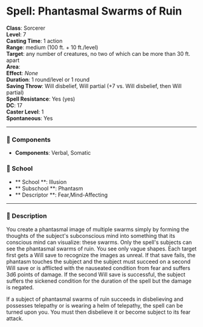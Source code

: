 
# Spell: Phantasmal Swarms of Ruin
**Class**: Sorcerer  
**Level**: 7  
**Casting Time**: 1 action  
**Range**: medium (100 ft. + 10 ft./level)  
**Target**: any number of creatures, no two of which can be more than 30 ft. apart  
**Area**:   
**Effect**: _None_  
**Duration**: 1 round/level or 1 round  
**Saving Throw**: Will disbelief, Will partial (+7 vs. Will disbelief, then Will partial)  
**Spell Resistance**: Yes (yes)  
**DC**: 17  
**Caster Level**: 1  
**Spontaneous**: Yes

---

### 🔮 Components
- **Components**: Verbal, Somatic

### 🏫 School
- ** School **: Illusion
- ** Subschool **: Phantasm
- ** Descriptor **: Fear,Mind-Affecting
---

### 📜 Description
You create a phantasmal image of multiple swarms simply by forming the thoughts of the subject's subconscious mind into something that its conscious mind can visualize: these swarms. Only the spell's subjects can see the phantasmal swarms of ruin. You see only vague shapes. Each target first gets a Will save to recognize the images as unreal. If that save fails, the phantasm touches the subject and the subject must succeed on a second Will save or is afflicted with the nauseated condition from fear and suffers 3d6 points of damage. If the second Will save is successful, the subject suffers the sickened condition for the duration of the spell but the damage is negated. 

If a subject of phantasmal swarms of ruin succeeds in disbelieving and possesses telepathy or is wearing a helm of telepathy, the spell can be turned upon you. You must then disbelieve it or become subject to its fear attack.
